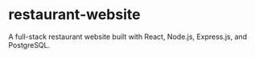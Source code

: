 # restaurant-website
A full-stack restaurant website built with React, Node.js, Express.js, and PostgreSQL.
